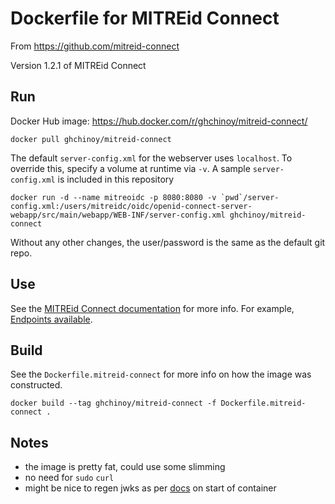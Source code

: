 # Dockerfile for MITREid Connect

From https://github.com/mitreid-connect

Version 1.2.1 of MITREid Connect

## Run

Docker Hub image: https://hub.docker.com/r/ghchinoy/mitreid-connect/

	docker pull ghchinoy/mitreid-connect

The default `server-config.xml` for the webserver uses `localhost`. To override this, specify a volume at runtime via `-v`. A sample `server-config.xml` is included in this repository

	docker run -d --name mitreoidc -p 8080:8080 -v `pwd`/server-config.xml:/users/mitreidc/oidc/openid-connect-server-webapp/src/main/webapp/WEB-INF/server-config.xml ghchinoy/mitreid-connect

Without any other changes, the user/password is the same as the default git repo.

## Use

See the [MITREid Connect documentation](https://github.com/mitreid-connect/OpenID-Connect-Java-Spring-Server/wiki) for more info. For example, [Endpoints available](https://github.com/mitreid-connect/OpenID-Connect-Java-Spring-Server/wiki/Server-configuration).

## Build

See the `Dockerfile.mitreid-connect` for more info on how the image was constructed.

	docker build --tag ghchinoy/mitreid-connect -f Dockerfile.mitreid-connect .

## Notes

* the image is pretty fat, could use some slimming
* no need for `sudo` `curl`
* might be nice to regen jwks as per [docs](https://github.com/mitreid-connect/OpenID-Connect-Java-Spring-Server/wiki/Key-generation) on start of container
